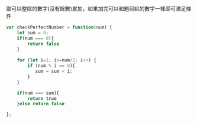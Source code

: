 



取可以整除的數字(沒有餘數)累加，如果加完可以和題目給的數字一樣即可滿足條件

```javascript
var checkPerfectNumber = function(num) {
    let sum = 0;
    if(num === 0){
        return false
    }
    
    for (let i=1; i<=num/2; i++) {
        if (num % i == 0){
           sum = sum + i; 
        }  
    }

    if(num === sum){
        return true
    }else return false

};
```

